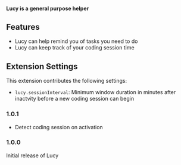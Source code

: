 #### Lucy is a general purpose helper

## Features

- Lucy can help remind you of tasks you need to do
- Lucy can keep track of your coding session time

## Extension Settings

This extension contributes the following settings:

- `lucy.sessionInterval`: Minimum window duration in minutes after inactvity before a new coding session can begin

### 1.0.1

- Detect coding session on activation

### 1.0.0

Initial release of Lucy

